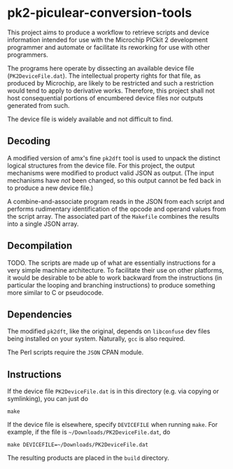 
pk2-piculear-conversion-tools
=============================

This project aims to produce a workflow to retrieve scripts and device
information intended for use with the Microchip PICkit 2 development programmer
and automate or facilitate its reworking for use with other programmers.

The programs here operate by dissecting an available device file
(`PK2DeviceFile.dat`). The intellectual property rights for that file, as
produced by Microchip, are likely to be restricted and such a restriction would
tend to apply to derivative works. Therefore, this project shall not host
consequential portions of encumbered device files nor outputs generated from
such.

The device file is widely available and not difficult to find.


Decoding
--------

A modified version of amx's fine `pk2dft` tool is used to unpack the distinct
logical structures from the device file. For this project, the output
mechanisms were modified to product valid JSON as output. (The input mechanisms
have *not* been changed, so this output cannot be fed back in to produce a new
device file.)

A combine-and-associate program reads in the JSON from each script and performs
rudimentary identification of the opcode and operand values from the script
array. The associated part of the `Makefile` combines the results into a single
JSON array.


Decompilation
-------------

TODO. The scripts are made up of what are essentially instructions for a very
simple machine architecture. To facilitate their use on other platforms, it
would be desirable to be able to work backward from the instructions (in
particular the looping and branching instructions) to produce something more
similar to C or pseudocode.


Dependencies
------------

The modified `pk2dft`, like the original, depends on `libconfuse` dev files
being installed on your system. Naturally, `gcc` is also required.

The Perl scripts require the `JSON` CPAN module.


Instructions
------------

If the device file `PK2DeviceFile.dat` is in this directory (e.g. via copying
or symlinking), you can just do

	make

If the device file is elsewhere, specify `DEVICEFILE` when running `make`. For
example, if the file is `~/Downloads/PK2DeviceFile.dat`, do

	make DEVICEFILE=~/Downloads/PK2DeviceFile.dat

The resulting products are placed in the `build` directory.
